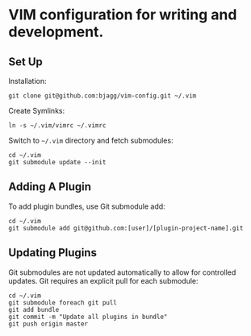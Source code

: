 # VIM configuration for writing and development.

## Set Up

Installation:

    git clone git@github.com:bjagg/vim-config.git ~/.vim

Create Symlinks:

    ln -s ~/.vim/vimrc ~/.vimrc

Switch to `~/.vim` directory and fetch submodules:

    cd ~/.vim
    git submodule update --init

## Adding A Plugin
To add plugin bundles, use Git submodule add:

    cd ~/.vim
    git submodule add git@github.com:[user]/[plugin-project-name].git


## Updating Plugins
Git submodules are not updated automatically to allow for controlled updates.
Git requires an explicit pull for each submodule:

    cd ~/.vim
    git submodule foreach git pull
    git add bundle
    git commit -m "Update all plugins in bundle"
    git push origin master

